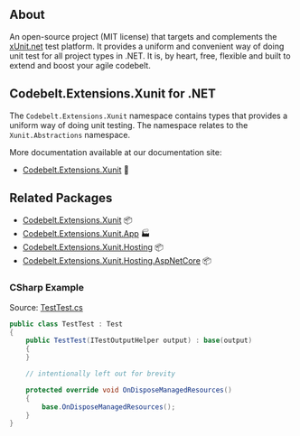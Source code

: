 ## About

An open-source project (MIT license) that targets and complements the [xUnit.net](https://xunit.net/) test platform. It provides a uniform and convenient way of doing unit test for all project types in .NET.
It is, by heart, free, flexible and built to extend and boost your agile codebelt.

## **Codebelt.Extensions.Xunit** for .NET

The `Codebelt.Extensions.Xunit` namespace contains types that provides a uniform way of doing unit testing. The namespace relates to the `Xunit.Abstractions` namespace.

More documentation available at our documentation site:

- [Codebelt.Extensions.Xunit](https://xunit.codebelt.net/api/Codebelt.Extensions.Xunit.html) 🔗

## Related Packages

* [Codebelt.Extensions.Xunit](https://www.nuget.org/packages/Codebelt.Extensions.Xunit/) 📦
* [Codebelt.Extensions.Xunit.App](https://www.nuget.org/packages/Codebelt.Extensions.Xunit.App/) 🏭
* [Codebelt.Extensions.Xunit.Hosting](https://www.nuget.org/packages/Codebelt.Extensions.Xunit.Hosting/) 📦
* [Codebelt.Extensions.Xunit.Hosting.AspNetCore](https://www.nuget.org/packages/Codebelt.Extensions.Xunit.Hosting.AspNetCore/) 📦

### CSharp Example

Source: [TestTest.cs](https://github.com/codebeltnet/xunit/tree/main/test/Codebelt.Extensions.Xunit.Tests/TestTest.cs)

```csharp
public class TestTest : Test
{
    public TestTest(ITestOutputHelper output) : base(output)
    {
    }

    // intentionally left out for brevity

    protected override void OnDisposeManagedResources()
    {
        base.OnDisposeManagedResources();
    }
}
```
